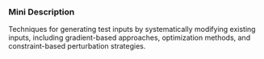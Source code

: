 ### Mini Description

Techniques for generating test inputs by systematically modifying existing inputs, including gradient-based approaches, optimization methods, and constraint-based perturbation strategies.
